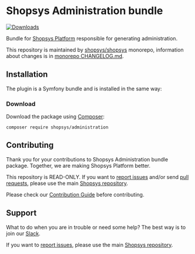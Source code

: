 # Shopsys Administration bundle

[![Downloads](https://img.shields.io/packagist/dt/shopsys/administration.svg)](https://packagist.org/packages/shopsys/administration)

Bundle for [Shopsys Platform](https://www.shopsys.com/shopsys-platform/) responsible for generating administration.

This repository is maintained by [shopsys/shopsys] monorepo, information about changes is in [monorepo CHANGELOG.md](https://github.com/shopsys/shopsys/blob/master/CHANGELOG.md).

## Installation

The plugin is a Symfony bundle and is installed in the same way:

### Download

Download the package using [Composer](https://getcomposer.org/):

```
composer require shopsys/administration
```

## Contributing

Thank you for your contributions to Shopsys Administration bundle package.
Together, we are making Shopsys Platform better.

This repository is READ-ONLY.
If you want to [report issues](https://github.com/shopsys/shopsys/issues/new) and/or send [pull requests](https://github.com/shopsys/shopsys/compare),
please use the main [Shopsys repository](https://github.com/shopsys/shopsys).

Please check our [Contribution Guide](https://docs.shopsys.com/en/latest/contributing/) before contributing.

## Support

What to do when you are in trouble or need some help?
The best way is to join our [Slack](https://join.slack.com/t/shopsysframework/shared_invite/zt-11wx9au4g-e5pXei73UJydHRQ7nVApAQ).

If you want to [report issues](https://github.com/shopsys/shopsys/issues/new), please use the main [Shopsys repository](https://github.com/shopsys/shopsys).

[shopsys/shopsys]: (https://github.com/shopsys/shopsys)
